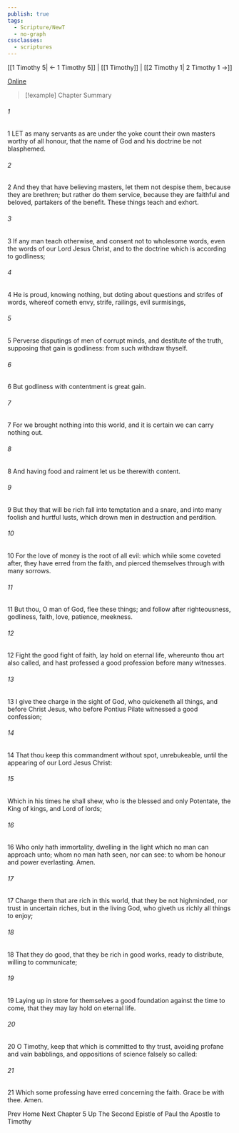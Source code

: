 ```yaml
---
publish: true
tags:
  - Scripture/NewT
  - no-graph
cssclasses:
  - scriptures
---
```

[[1 Timothy 5| ← 1 Timothy 5]] | [[1 Timothy]] | [[2 Timothy 1| 2 Timothy 1 →]]

[Online](https://churchofjesuschrist.org/study/scriptures/nt/1-tim/6?lang=eng)

>[!example] Chapter Summary
>
###### 1
1 LET as many servants as are under the yoke count their own masters worthy of all honour, that the name of God and his doctrine be not blasphemed.
###### 2
2 And they that have believing masters, let them not despise them, because they are brethren; but rather do them service, because they are faithful and beloved, partakers of the benefit. These things teach and exhort.
###### 3
3 If any man teach otherwise, and consent not to wholesome words, even the words of our Lord Jesus Christ, and to the doctrine which is according to godliness;
###### 4
4 He is proud, knowing nothing, but doting about questions and strifes of words, whereof cometh envy, strife, railings, evil surmisings,
###### 5
5 Perverse disputings of men of corrupt minds, and destitute of the truth, supposing that gain is godliness: from such withdraw thyself.
###### 6
6 But godliness with contentment is great gain.
###### 7
7 For we brought nothing into this world, and it is certain we can carry nothing out.
###### 8
8 And having food and raiment let us be therewith content.
###### 9
9 But they that will be rich fall into temptation and a snare, and into many foolish and hurtful lusts, which drown men in destruction and perdition.
###### 10
10 For the love of money is the root of all evil: which while some coveted after, they have erred from the faith, and pierced themselves through with many sorrows.
###### 11
11 But thou, O man of God, flee these things; and follow after righteousness, godliness, faith, love, patience, meekness.
###### 12
12 Fight the good fight of faith, lay hold on eternal life, whereunto thou art also called, and hast professed a good profession before many witnesses.
###### 13
13 I give thee charge in the sight of God, who quickeneth all things, and before Christ Jesus, who before Pontius Pilate witnessed a good confession;
###### 14
14 That thou keep this commandment without spot, unrebukeable, until the appearing of our Lord Jesus Christ:
###### 15
Which in his times he shall shew, who is the blessed and only Potentate, the King of kings, and Lord of lords;
###### 16
16 Who only hath immortality, dwelling in the light which no man can approach unto; whom no man hath seen, nor can see: to whom be honour and power everlasting. Amen.
###### 17
17 Charge them that are rich in this world, that they be not highminded, nor trust in uncertain riches, but in the living God, who giveth us richly all things to enjoy;
###### 18
18 That they do good, that they be rich in good works, ready to distribute, willing to communicate;
###### 19
19 Laying up in store for themselves a good foundation against the time to come, that they may lay hold on eternal life.
###### 20
20 O Timothy, keep that which is committed to thy trust, avoiding profane and vain babblings, and oppositions of science falsely so called:
###### 21
21 Which some professing have erred concerning the faith. Grace be with thee. Amen.

Prev
Home
Next
Chapter 5
Up
The Second Epistle of Paul the Apostle to Timothy



